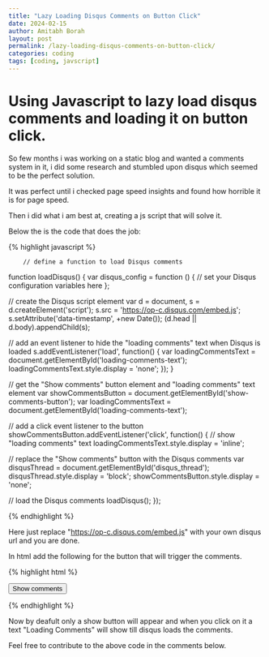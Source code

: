 ```yaml
---
title: "Lazy Loading Disqus Comments on Button Click"
date: 2024-02-15
author: Amitabh Borah
layout: post
permalink: /lazy-loading-disqus-comments-on-button-click/
categories: coding
tags: [coding, javscript]
---
```


# Using Javascript to lazy load disqus comments and loading it on button click.

So few months i was working on a static blog and wanted a comments system in it, i did some research and stumbled upon disqus which seemed to be the perfect solution.<br>

It was perfect until i checked page speed insights and found how horrible it is for page speed.<br>

Then i did what i am best at, creating a js script that will solve it.<br>

Below the is the code that does the job:

{% highlight javascript %}

    	// define a function to load Disqus comments

function loadDisqus() {
var disqus_config = function () {
// set your Disqus configuration variables here
};

// create the Disqus script element
var d = document, s = d.createElement('script');
s.src = 'https://op-c.disqus.com/embed.js';
s.setAttribute('data-timestamp', +new Date());
(d.head || d.body).appendChild(s);

// add an event listener to hide the "loading comments" text when Disqus is loaded
s.addEventListener('load', function() {
var loadingCommentsText = document.getElementById('loading-comments-text');
loadingCommentsText.style.display = 'none';
});
}

// get the "Show comments" button element and "loading comments" text element
var showCommentsButton = document.getElementById('show-comments-button');
var loadingCommentsText = document.getElementById('loading-comments-text');

// add a click event listener to the button
showCommentsButton.addEventListener('click', function() {
// show "loading comments" text
loadingCommentsText.style.display = 'inline';

// replace the "Show comments" button with the Disqus comments
var disqusThread = document.getElementById('disqus_thread');
disqusThread.style.display = 'block';
showCommentsButton.style.display = 'none';

// load the Disqus comments
loadDisqus();
});

{% endhighlight %}

Here just replace "https://op-c.disqus.com/embed.js" with your own disqus url and you are done.<br>

In html add the following for the button that will trigger the comments.

{% highlight html %}

<button id="show-comments-button">Show comments</button>
<span id="loading-comments-text" style="display: none;">Loading comments...</span>

<div id="disqus_thread" style="display: none;"></div>
         
{% endhighlight %}

Now by deafult only a show button will appear and when you click on it a text "Loading Comments" will show till disqus loads the comments.<br>

Feel free to contribute to the above code in the comments below.
